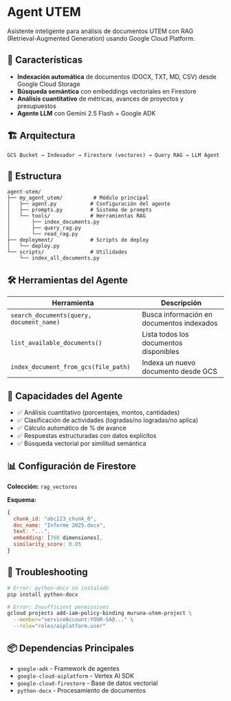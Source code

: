 # Agent UTEM

Asistente inteligente para análisis de documentos UTEM con RAG (Retrieval-Augmented Generation) usando Google Cloud Platform.

## 🎯 Características

- **Indexación automática** de documentos (DOCX, TXT, MD, CSV) desde Google Cloud Storage
- **Búsqueda semántica** con embeddings vectoriales en Firestore
- **Análisis cuantitativo** de métricas, avances de proyectos y presupuestos
- **Agente LLM** con Gemini 2.5 Flash + Google ADK

## 🏗️ Arquitectura

```
GCS Bucket → Indexador → Firestore (vectores) → Query RAG → LLM Agent
```

## 📁 Estructura

```
agent-utem/
├── my_agent_utem/          # Módulo principal
│   ├── agent.py           # Configuración del agente
│   ├── prompts.py         # Sistema de prompts
│   └── tools/             # Herramientas RAG
│       ├── index_documents.py
│       ├── query_rag.py
│       └── read_rag.py
├── deployment/            # Scripts de deploy
│   └── deploy.py
└── scripts/               # Utilidades
    └── index_all_documents.py
```

## 🛠️ Herramientas del Agente

| Herramienta | Descripción |
|------------|-------------|
| `search_documents(query, document_name)` | Busca información en documentos indexados |
| `list_available_documents()` | Lista todos los documentos disponibles |
| `index_document_from_gcs(file_path)` | Indexa un nuevo documento desde GCS |

## 🧠 Capacidades del Agente

- ✅ Análisis cuantitativo (porcentajes, montos, cantidades)
- ✅ Clasificación de actividades (logradas/no logradas/no aplica)
- ✅ Cálculo automático de % de avance
- ✅ Respuestas estructuradas con datos explícitos
- ✅ Búsqueda vectorial por similitud semántica

## 📊 Configuración de Firestore

**Colección:** `rag_vectores`

**Esquema:**
```javascript
{
  chunk_id: "abc123_chunk_0",
  doc_name: "Informe 2025.docx",
  text: "...",
  embedding: [768 dimensiones],
  similarity_score: 0.85
}
```

## 🐛 Troubleshooting

```bash
# Error: python-docx no instalado
pip install python-docx

# Error: Insufficient permissions
gcloud projects add-iam-policy-binding muruna-utem-project \
  --member="serviceAccount:YOUR-SA@..." \
  --role="roles/aiplatform.user"
```

## 📦 Dependencias Principales

- `google-adk` - Framework de agentes
- `google-cloud-aiplatform` - Vertex AI SDK
- `google-cloud-firestore` - Base de datos vectorial
- `python-docx` - Procesamiento de documentos
